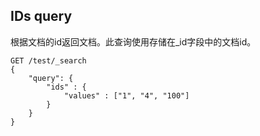 ## IDs query
根据文档的id返回文档。此查询使用存储在_id字段中的文档id。
```
GET /test/_search
{
    "query": {
        "ids" : {
            "values" : ["1", "4", "100"]
        }
    }
}
```
